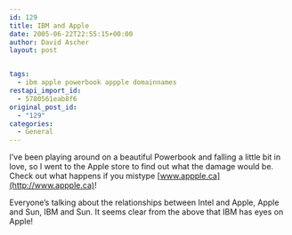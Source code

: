 ```yaml
---
id: 129
title: IBM and Apple
date: 2005-06-22T22:55:15+00:00
author: David Ascher
layout: post


tags:
  - ibm apple powerbook appple domainnames
restapi_import_id:
  - 5780561eab8f6
original_post_id:
  - "129"
categories:
  - General
---
```

I&#8217;ve been playing around on a beautiful Powerbook and falling a little bit in love, so I went to the Apple store to find out what the damage would be. Check out what happens if you mistype [www.appple.ca](http://www.appple.ca)!

Everyone&#8217;s talking about the relationships between Intel and Apple, Apple and Sun, IBM and Sun. It seems clear from the above that IBM has eyes on Apple!